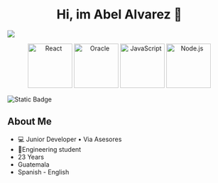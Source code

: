 <div align='center'>
  <h1>Hi, im Abel Alvarez 👋</h1>
</div>

<img src="https://i.imgur.com/BsP1kZb.png">

<p align="center">
  <img src="https://upload.wikimedia.org/wikipedia/commons/thumb/a/a7/React-icon.svg/2300px-React-icon.svg.png" width="100" alt="React">
  <img src="https://envisageconnect.com/wp-content/uploads/2022/12/oracle.png" width="100" alt="Oracle">
  <img src="https://www.ais.com/wp-content/uploads/2014/12/javascipt.png" width="100" alt="JavaScript">
  <img src="https://static-00.iconduck.com/assets.00/node-js-icon-454x512-nztofx17.png" width="100" alt="Node.js">
</p>

<img alt="Static Badge" src="https://img.shields.io/badge/Abel%20Alvarez-blue?logo=linkedin&link=https%3A%2F%2Fwww.linkedin.com%2Fin%2Fabel-andres-alvarez%2F">


## About Me
- 💻 Junior Developer • Via Asesores
- 📓Engineering student
-  23 Years
-  Guatemala
-  Spanish - English 

